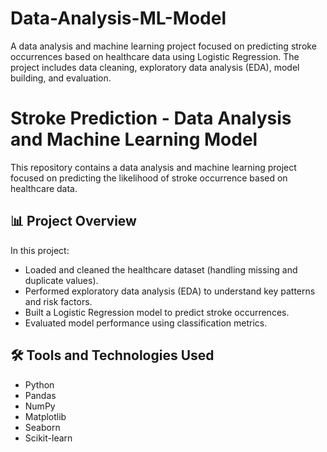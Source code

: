 # Data-Analysis-ML-Model
A data analysis and machine learning project focused on predicting stroke occurrences based on healthcare data using Logistic Regression. The project includes data cleaning, exploratory data analysis (EDA), model building, and evaluation.
# Stroke Prediction - Data Analysis and Machine Learning Model

This repository contains a data analysis and machine learning project focused on predicting the likelihood of stroke occurrence based on healthcare data.

## 📊 Project Overview

In this project:
- Loaded and cleaned the healthcare dataset (handling missing and duplicate values).
- Performed exploratory data analysis (EDA) to understand key patterns and risk factors.
- Built a Logistic Regression model to predict stroke occurrences.
- Evaluated model performance using classification metrics.

## 🛠️ Tools and Technologies Used

- Python
- Pandas
- NumPy
- Matplotlib
- Seaborn
- Scikit-learn



